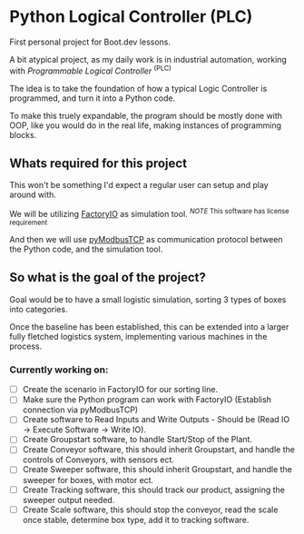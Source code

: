 # Python Logical Controller (PLC)
First personal project for Boot.dev lessons.

A bit atypical project, as my daily work is in industrial automation, working with _Programmable Logical Controller_ <sup>(PLC)</sup>

The idea is to take the foundation of how a typical Logic Controller is programmed, and turn it into a Python code.

To make this truely expandable, the program should be mostly done with OOP, like you would do in the real life, making instances of programming blocks.

## Whats required for this project
This won't be something I'd expect a regular user can setup and play around with.

We will be utilizing [FactoryIO](https://factoryio.com) as simulation tool. <sup>*NOTE* This software has license requirement</sup>

And then we will use [pyModbusTCP](https://pypi.org/project/pyModbusTCP/) as communication protocol between the Python code, and the simulation tool.

## So what is the goal of the project?
Goal would be to have a small logistic simulation, sorting 3 types of boxes into categories.

Once the baseline has been established, this can be extended into a larger fully fletched logistics system, implementing various machines in the process.

### Currently working on:
 - [ ] Create the scenario in FactoryIO for our sorting line.
 - [ ] Make sure the Python program can work with FactoryIO (Establish connection via pyModbusTCP)
 - [ ] Create software to Read Inputs and Write Outputs - Should be (Read IO -> Execute Software -> Write IO).
 - [ ] Create Groupstart software, to handle Start/Stop of the Plant.
 - [ ] Create Conveyor software, this should inherit Groupstart, and handle the controls of Conveyors, with sensors ect.
 - [ ] Create Sweeper software, this should inherit Groupstart, and handle the sweeper for boxes, with motor ect.
 - [ ] Create Tracking software, this should track our product, assigning the sweeper output needed.
 - [ ] Create Scale software, this should stop the conveyor, read the scale once stable, determine box type, add it to tracking software.